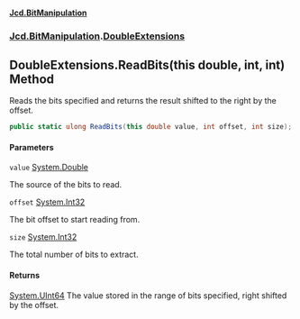 #### [Jcd.BitManipulation](index 'index')

### [Jcd.BitManipulation](Jcd.BitManipulation 'Jcd.BitManipulation').[DoubleExtensions](Jcd.BitManipulation.DoubleExtensions 'Jcd.BitManipulation.DoubleExtensions')

## DoubleExtensions.ReadBits(this double, int, int) Method

Reads the bits specified and returns the result shifted to the right by the offset.

```csharp
public static ulong ReadBits(this double value, int offset, int size);
```

#### Parameters

<a name='Jcd.BitManipulation.DoubleExtensions.ReadBits(thisdouble,int,int).value'></a>

`value` [System.Double](https://docs.microsoft.com/en-us/dotnet/api/System.Double 'System.Double')

The source of the bits to read.

<a name='Jcd.BitManipulation.DoubleExtensions.ReadBits(thisdouble,int,int).offset'></a>

`offset` [System.Int32](https://docs.microsoft.com/en-us/dotnet/api/System.Int32 'System.Int32')

The bit offset to start reading from.

<a name='Jcd.BitManipulation.DoubleExtensions.ReadBits(thisdouble,int,int).size'></a>

`size` [System.Int32](https://docs.microsoft.com/en-us/dotnet/api/System.Int32 'System.Int32')

The total number of bits to extract.

#### Returns

[System.UInt64](https://docs.microsoft.com/en-us/dotnet/api/System.UInt64 'System.UInt64')
The value stored in the range of bits specified, right shifted by the offset.